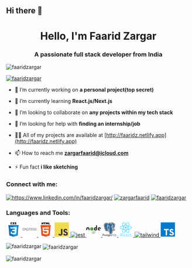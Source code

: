 ## Hi there 👋

<h1 align="center">Hello, I'm Faarid Zargar</h1>
<h3 align="center">A passionate full stack developer from India</h3>

<p align="left"> <img src="https://komarev.com/ghpvc/?username=faaridzargar&label=Profile%20views&color=0e75b6&style=flat" alt="faaridzargar" /> </p>

<p align="left"> <a href="https://github.com/ryo-ma/github-profile-trophy"><img src="https://github-profile-trophy.vercel.app/?username=faaridzargar" alt="faaridzargar" /></a> </p>

- 🔭 I’m currently working on **a personal project(top secret)**

- 🌱 I’m currently learning **React.js/Next.js**

- 👯 I’m looking to collaborate on **any projects within my tech stack**

- 🤝 I’m looking for help with **finding an internship/job**

- 👨‍💻 All of my projects are available at [http://faaridz.netlify.app](http://faaridz.netlify.app)

- 📫 How to reach me **zargarfaarid@icloud.com**

- ⚡ Fun fact **i like sketching**

<h3 align="left">Connect with me:</h3>
<p align="left">
<a href="https://linkedin.com/in/https://www.linkedin.com/in/faaridzargar/" target="blank"><img align="center" src="https://raw.githubusercontent.com/rahuldkjain/github-profile-readme-generator/master/src/images/icons/Social/linked-in-alt.svg" alt="https://www.linkedin.com/in/faaridzargar/" height="30" width="40" /></a>
<a href="https://www.hackerrank.com/zargarfaarid" target="blank"><img align="center" src="https://raw.githubusercontent.com/rahuldkjain/github-profile-readme-generator/master/src/images/icons/Social/hackerrank.svg" alt="zargarfaarid" height="30" width="40" /></a>
<a href="https://www.leetcode.com/faaridzargar" target="blank"><img align="center" src="https://raw.githubusercontent.com/rahuldkjain/github-profile-readme-generator/master/src/images/icons/Social/leet-code.svg" alt="faaridzargar" height="30" width="40" /></a>
</p>

<h3 align="left">Languages and Tools:</h3>
<p align="left"> <a href="https://www.w3schools.com/css/" target="_blank" rel="noreferrer"> <img src="https://raw.githubusercontent.com/devicons/devicon/master/icons/css3/css3-original-wordmark.svg" alt="css3" width="40" height="40"/> </a> <a href="https://expressjs.com" target="_blank" rel="noreferrer"> <img src="https://raw.githubusercontent.com/devicons/devicon/master/icons/express/express-original-wordmark.svg" alt="express" width="40" height="40"/> </a> <a href="https://www.w3.org/html/" target="_blank" rel="noreferrer"> <img src="https://raw.githubusercontent.com/devicons/devicon/master/icons/html5/html5-original-wordmark.svg" alt="html5" width="40" height="40"/> </a> <a href="https://developer.mozilla.org/en-US/docs/Web/JavaScript" target="_blank" rel="noreferrer"> <img src="https://raw.githubusercontent.com/devicons/devicon/master/icons/javascript/javascript-original.svg" alt="javascript" width="40" height="40"/> </a> <a href="https://jestjs.io" target="_blank" rel="noreferrer"> <img src="https://www.vectorlogo.zone/logos/jestjsio/jestjsio-icon.svg" alt="jest" width="40" height="40"/> </a> <a href="https://nodejs.org" target="_blank" rel="noreferrer"> <img src="https://raw.githubusercontent.com/devicons/devicon/master/icons/nodejs/nodejs-original-wordmark.svg" alt="nodejs" width="40" height="40"/> </a> <a href="https://www.postgresql.org" target="_blank" rel="noreferrer"> <img src="https://raw.githubusercontent.com/devicons/devicon/master/icons/postgresql/postgresql-original-wordmark.svg" alt="postgresql" width="40" height="40"/> </a> <a href="https://reactjs.org/" target="_blank" rel="noreferrer"> <img src="https://raw.githubusercontent.com/devicons/devicon/master/icons/react/react-original-wordmark.svg" alt="react" width="40" height="40"/> </a> </a> <a href="https://tailwindcss.com/" target="_blank" rel="noreferrer"> <img src="https://www.vectorlogo.zone/logos/tailwindcss/tailwindcss-icon.svg" alt="tailwind" width="40" height="40"/> </a> <a href="https://www.typescriptlang.org/" target="_blank" rel="noreferrer"> <img src="https://raw.githubusercontent.com/devicons/devicon/master/icons/typescript/typescript-original.svg" alt="typescript" width="40" height="40"/> </a> </p>

<p><img align="left" src="https://github-readme-stats.vercel.app/api/top-langs?username=faaridzargar&show_icons=true&locale=en&layout=compact" alt="faaridzargar" /></p>

<p>&nbsp;<img align="center" src="https://github-readme-stats.vercel.app/api?username=faaridzargar&show_icons=true&locale=en" alt="faaridzargar" /></p>

<p><img align="center" src="https://github-readme-streak-stats.herokuapp.com/?user=faaridzargar&" alt="faaridzargar" /></p>

